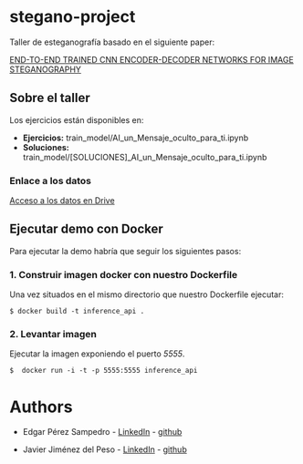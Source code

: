 # stegano-project
Taller de esteganografía basado en el siguiente paper:

[END-TO-END TRAINED CNN ENCODER-DECODER NETWORKS FOR IMAGE
STEGANOGRAPHY](https://arxiv.org/pdf/1711.07201.pdf)

## Sobre el taller
Los ejercicios están disponibles en:

- **Ejercicios:** train_model/AI_un_Mensaje_oculto_para_ti.ipynb
- **Soluciones:** train_model/[SOLUCIONES]_AI_un_Mensaje_oculto_para_ti.ipynb

### Enlace a los datos
[Acceso a los datos en Drive](https://drive.google.com/drive/folders/1Hgg9Mas5tvLcebIUhLBrtn8YON3bQSfF?usp=sharing)

## Ejecutar demo con Docker
Para ejecutar la demo habría que seguir los siguientes pasos:

### 1. Construir imagen docker con nuestro Dockerfile

Una vez situados en el mismo directorio que nuestro Dockerfile ejecutar:

```shell
$ docker build -t inference_api .
```

### 2. Levantar imagen
Ejecutar la imagen exponiendo el puerto *5555*.

```shell
$  docker run -i -t -p 5555:5555 inference_api
```

# Authors

- Edgar Pérez Sampedro - [LinkedIn](https://www.linkedin.com/in/edgar-p%C3%A9rez-sampedro-a63b68100) - [github](https://github.com/Fidu)

- Javier Jiménez del Peso - [LinkedIn](https://www.linkedin.com/in/javier-jim%C3%A9nez-del-peso-b4559a147) - [github](https://github.com/javijdp)